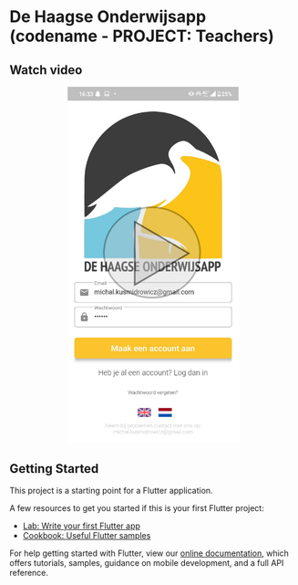# De Haagse Onderwijsapp (codename - PROJECT: Teachers) 

## Watch video

<p align="center">
<a href="https://www.youtube.com/watch?v=f5fdTGTj8Cc&feature=youtu.be">
<img width="300" src="screenshots/play_video.jpg">
</a>
</p>

## Getting Started

This project is a starting point for a Flutter application.

A few resources to get you started if this is your first Flutter project:

- [Lab: Write your first Flutter app](https://flutter.dev/docs/get-started/codelab)
- [Cookbook: Useful Flutter samples](https://flutter.dev/docs/cookbook)

For help getting started with Flutter, view our
[online documentation](https://flutter.dev/docs), which offers tutorials,
samples, guidance on mobile development, and a full API reference.
